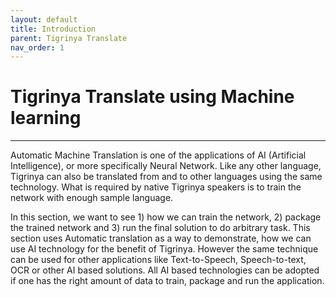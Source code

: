 ```yaml
---
layout: default
title: Introduction
parent: Tigrinya Translate
nav_order: 1
---
```

# Tigrinya Translate using Machine learning
---
Automatic Machine Translation is one of the applications of AI (Artificial Intelligence), or more specifically Neural Network. Like any other
language, Tigrinya can also be translated from and to other languages using the same technology. What is required by native Tigrinya speakers is to train
the network with enough sample language.

In this section, we want to see 1) how we can train the network, 2) package the trained network and 3) run the final solution to do arbitrary task. This section
uses Automatic translation as a way to demonstrate, how we can use AI technology for the benefit of Tigrinya. However the same technique can be used for other
applications like Text-to-Speech, Speech-to-text, OCR or other AI based solutions. All AI based technologies can be adopted if one has the right amount of data to
train, package and run the application.